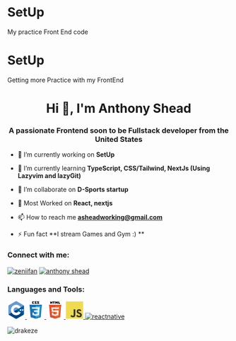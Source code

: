 # SetUp
My practice Front End code 
# SetUp
Getting more Practice with my FrontEnd
<h1 align="center">Hi 👋, I'm Anthony Shead</h1>
<h3 align="center">A passionate Frontend soon to be Fullstack developer from the United States</h3>

- 🔭 I’m currently working on **SetUp**

- 🌱 I’m currently learning **TypeScript, CSS/Tailwind, NextJs (Using Lazyvim and lazyGit)**

- 👯 I’m collaborate on **D-Sports startup**

- 💬 Most Worked on **React, nextjs**

- 📫 How to reach me **asheadworking@gmail.com**

- ⚡ Fun fact **I stream Games  and Gym :) **

<h3 align="left">Connect with me:</h3>
<p align="left">
<a href="https://twitter.com/zeniifan" target="blank"><img align="center" src="https://raw.githubusercontent.com/rahuldkjain/github-profile-readme-generator/master/src/images/icons/Social/twitter.svg" alt="zeniifan" height="30" width="40" /></a>
<a href="https://linkedin.com/in/anthony shead" target="blank"><img align="center" src="https://raw.githubusercontent.com/rahuldkjain/github-profile-readme-generator/master/src/images/icons/Social/linked-in-alt.svg" alt="anthony shead" height="30" width="40" /></a>
</p>

<h3 align="left">Languages and Tools:</h3>
<p align="left"> <a href="https://www.w3schools.com/cpp/" target="_blank" rel="noreferrer"> <img src="https://raw.githubusercontent.com/devicons/devicon/master/icons/cplusplus/cplusplus-original.svg" alt="cplusplus" width="40" height="40"/> </a> <a href="https://www.w3schools.com/css/" target="_blank" rel="noreferrer"> <img src="https://raw.githubusercontent.com/devicons/devicon/master/icons/css3/css3-original-wordmark.svg" alt="css3" width="40" height="40"/> </a> <a href="https://www.w3.org/html/" target="_blank" rel="noreferrer"> <img src="https://raw.githubusercontent.com/devicons/devicon/master/icons/html5/html5-original-wordmark.svg" alt="html5" width="40" height="40"/> </a> <a href="https://developer.mozilla.org/en-US/docs/Web/JavaScript" target="_blank" rel="noreferrer"> <img src="https://raw.githubusercontent.com/devicons/devicon/master/icons/javascript/javascript-original.svg" alt="javascript" width="40" height="40"/> </a> <a href="https://reactnative.dev/" target="_blank" rel="noreferrer"> <img src="https://reactnative.dev/img/header_logo.svg" alt="reactnative" width="40" height="40"/> </a> </p>

<p><img align="center" src="https://github-readme-streak-stats.herokuapp.com/?user=drakeze&" alt="drakeze" /></p>

